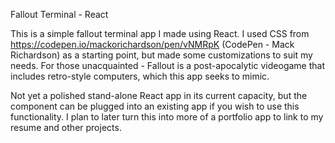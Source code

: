 Fallout Terminal - React

This is a simple fallout terminal app I made using React. I used CSS from https://codepen.io/mackorichardson/pen/vNMRpK (CodePen - Mack Richardson) as a starting point, but made some customizations to suit my needs. For those unacquainted - Fallout is a post-apocalytic videogame that includes retro-style computers, which this app seeks to mimic.

Not yet a polished stand-alone React app in its current capacity, but the <Fallout /> component can be plugged into an existing app if you wish to use this functionality. I plan to later turn this into more of a portfolio app to link to my resume and other projects.
